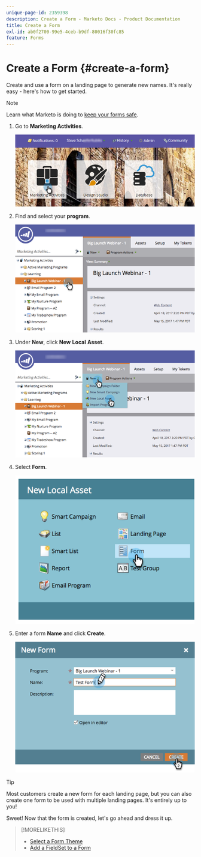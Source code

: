 ```yaml
---
unique-page-id: 2359398
description: Create a Form - Marketo Docs - Product Documentation
title: Create a Form
exl-id: ab0f2700-99e5-4ceb-b9df-80016f30fc85
feature: Forms
---
```

# Create a Form {#create-a-form}

Create and use a form on a landing page to generate new names. It's really easy - here's how to get started.

>[!NOTE]
>
>Learn what Marketo is doing to [keep your forms safe](https://nation.marketo.com/t5/Product-Documents/Forms-Service-Enhancements/ta-p/303670#M1038).

1. Go to **Marketing Activities**.

   ![](assets/login-marketing-activities.png)

1. Find and select your **program**.

   ![](assets/programseelct.png)

1. Under **New**, click **New** **Local** **Asset**.

   ![](assets/newlocalasset.png)

1. Select **Form**.

   ![](assets/image2014-9-15-17-3a1-3a20.png)

1. Enter a form **Name** and click **Create**.

   ![](assets/newformwithhands.png)

>[!TIP]
>
>Most customers create a new form for each landing page, but you can also create one form to be used with multiple landing pages. It's entirely up to you!

Sweet! Now that the form is created, let's go ahead and dress it up.

>[!MORELIKETHIS]
>
>* [Select a Form Theme](/help/marketo/product-docs/demand-generation/forms/creating-a-form/select-a-form-theme.md)
>* [Add a FieldSet to a Form](/help/marketo/product-docs/demand-generation/forms/form-fields/add-a-fieldset-to-a-form.md)
